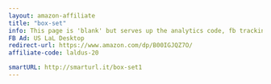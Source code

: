 ```yaml
---
layout: amazon-affiliate
title: "box-set"
info: This page is 'blank' but serves up the analytics code, fb tracking pixel, and amazon affiliate link before forwarding to Amazon.
FB Ad: US LaL Desktop
redirect-url: https://www.amazon.com/dp/B00IGJQZ7O/
affiliate-code: laldus-20

smartURL: http://smarturl.it/box-set1
---
```

